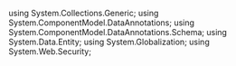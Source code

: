 using System.Collections.Generic;
using System.ComponentModel.DataAnnotations;
using System.ComponentModel.DataAnnotations.Schema;
using System.Data.Entity;
using System.Globalization;
using System.Web.Security;
